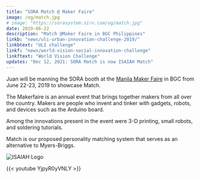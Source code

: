 ```yaml
---
title: "SORA Match @ Maker Faire"
image: /og/match.jpg
# image: "https://sorasystem.sirv.com/og/match.jpg"
date: 2019-06-22
description: "Match @Maker Faire in BGC Philippines"
linkb: "news/uli-urban-innovation-challenge-2019/"
linkbtext: "ULI challenge"
linkf: "news/world-vision-social-innovation-challenge"
linkftext: "World Vision Challenge"
updates: "Dec 12, 2021: SORA Match is now ISAIAH Match"
---
```


Juan will be manning the SORA booth at the [Manila Maker Faire](https://manila.makerfaire.com/) in BGC from June 22-23, 2019 to showcase Match. 

The Makerfaire is an annual event that brings together makers from all over the country. Makers are people who invent and tinker with gadgets, robots, and devices such as the Arduino board. 

Among the innovations present in the event were 3-D printing, small robots, and soldering tutorials. 

Match is our proposed personality matching system that serves as an alternative to Myers-Briggs.


![ISAIAH Logo](/og/match.jpg)

{{< youtube YjpyR0yVNLY >}}